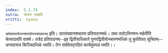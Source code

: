 ```yaml
---
index:  5.1.74
sutra:  योजनं गच्छति
vritti:  nyasa
---
```


`क्रोशशतयोजनशतयोरुपसंख्यानम्` इति। उपसंख्यानशब्दस्य प्रतिपादनमर्थः। तथा ततोऽभिगमन-मर्हतीति चेत्यादावपि वाक्ये। तत्रेदं प्रतिपादनम्--इह द्वितीयाधिकारे पुनरद्वितीयोच्चारणमधिकं तु कुर्वतैतत् सूचितम्--अन्यदप्यत्र किञ्चिदधिकं भवति। तेन सर्वमेतद्गदितं कार्यमुपपन्नं भवति।।

